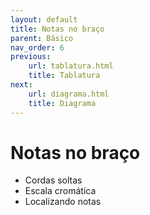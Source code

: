 ```yaml
---
layout: default
title: Notas no braço
parent: Básico
nav_order: 6
previous:
    url: tablatura.html
    title: Tablatura
next:
    url: diagrama.html
    title: Diagrama
---
```


# Notas no braço

- Cordas soltas
- Escala cromática
- Localizando notas
